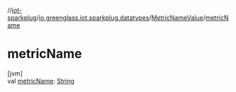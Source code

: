 //[iot-sparkplug](../../../index.md)/[io.greenglass.iot.sparkplug.datatypes](../index.md)/[MetricNameValue](index.md)/[metricName](metric-name.md)

# metricName

[jvm]\
val [metricName](metric-name.md): [String](https://kotlinlang.org/api/latest/jvm/stdlib/kotlin/-string/index.html)
